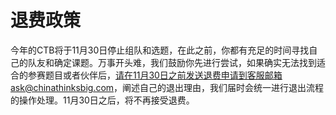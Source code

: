 # 退费政策

今年的CTB将于11月30日停止组队和选题，在此之前，你都有充足的时间寻找自己的队友和确定课题。万事开头难，我们鼓励你先进行尝试，如果确实无法找到适合的参赛题目或者伙伴后，请在11月30日之前发送退费申请到客服邮箱ask@chinathinksbig.com，阐述自己的退出理由，我们届时会统一进行退出流程的操作处理。11月30日之后，将不再接受退费。

